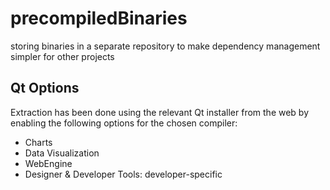 # precompiledBinaries
storing binaries in a separate repository to make dependency management simpler for other projects

## Qt Options

Extraction has been done using the relevant Qt installer from the web by enabling the following options for the chosen compiler:

- Charts
- Data Visualization
- WebEngine
- Designer & Developer Tools: developer-specific

